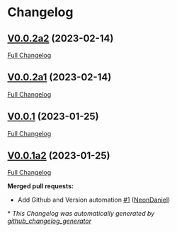 # Changelog

## [V0.0.2a2](https://github.com/OpenVoiceOS/ovos-ocp-rss-plugin/tree/V0.0.2a2) (2023-02-14)

[Full Changelog](https://github.com/OpenVoiceOS/ovos-ocp-rss-plugin/compare/V0.0.2a1...V0.0.2a2)

## [V0.0.2a1](https://github.com/OpenVoiceOS/ovos-ocp-rss-plugin/tree/V0.0.2a1) (2023-02-14)

[Full Changelog](https://github.com/OpenVoiceOS/ovos-ocp-rss-plugin/compare/V0.0.1...V0.0.2a1)

## [V0.0.1](https://github.com/OpenVoiceOS/ovos-ocp-rss-plugin/tree/V0.0.1) (2023-01-25)

[Full Changelog](https://github.com/OpenVoiceOS/ovos-ocp-rss-plugin/compare/V0.0.1a2...V0.0.1)

## [V0.0.1a2](https://github.com/OpenVoiceOS/ovos-ocp-rss-plugin/tree/V0.0.1a2) (2023-01-25)

[Full Changelog](https://github.com/OpenVoiceOS/ovos-ocp-rss-plugin/compare/5f376eec108ff96aee6262e2cac3cb7e53ef113d...V0.0.1a2)

**Merged pull requests:**

- Add Github and Version automation [\#1](https://github.com/OpenVoiceOS/ovos-ocp-rss-plugin/pull/1) ([NeonDaniel](https://github.com/NeonDaniel))



\* *This Changelog was automatically generated by [github_changelog_generator](https://github.com/github-changelog-generator/github-changelog-generator)*
